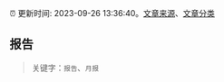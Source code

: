 :alarm_clock: 更新时间: 2023-09-26 13:36:40。[文章来源](/README.md)、[文章分类](/TAGS.md)

## 报告


> 关键字：`报告`、`月报`



